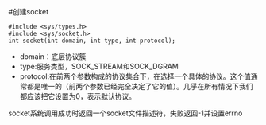#创建socket

    #include <sys/types.h>
    #include <sys/socket.h>
    int socket(int domain, int type, int protocol);


* domain：底层协议簇
* type:服务类型，SOCK_STREAM和SOCK_DGRAM
* protocol:在前两个参数构成的协议集合下，在选择一个具体的协议。这个值通常都是唯一的（前两个参数已经完全决定了它的值）。几乎在所有情况下我们都应该把它设置为0，表示默认协议。

socket系统调用成功时返回一个socket文件描述符，失败返回-1并设置errno
